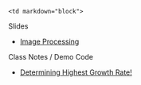 	<td markdown="block">

Slides

* [Image Processing](slides/13/images.html)

Class Notes / Demo Code

* [Determining Highest Growth Rate!](resources/code/class14/pil_demo.py)

</td>
	<td markdown="block">
</td>

